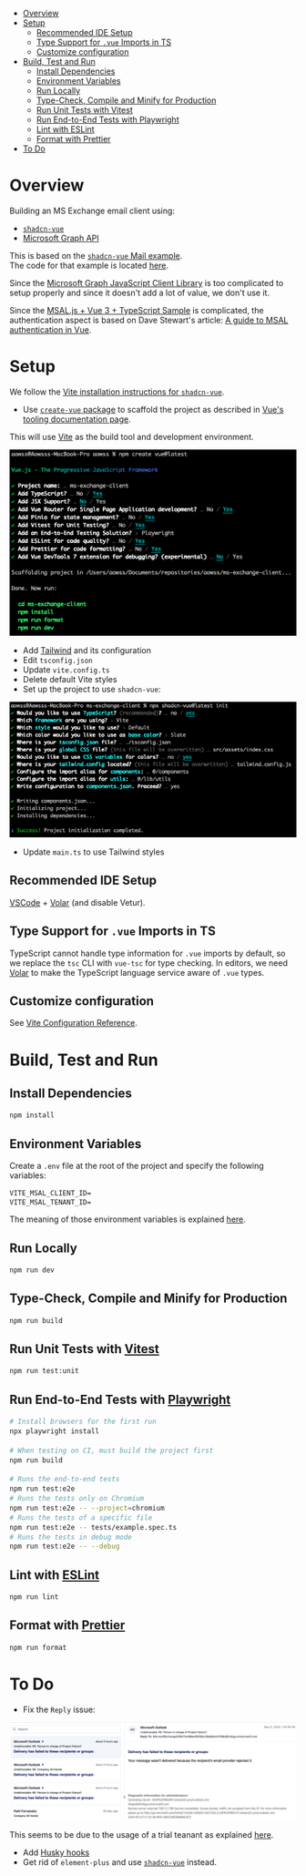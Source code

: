 <!-- TOC -->
* [Overview](#overview)
* [Setup](#setup)
  * [Recommended IDE Setup](#recommended-ide-setup)
  * [Type Support for `.vue` Imports in TS](#type-support-for-vue-imports-in-ts)
  * [Customize configuration](#customize-configuration)
* [Build, Test and Run](#build-test-and-run)
  * [Install Dependencies](#install-dependencies)
  * [Environment Variables](#environment-variables)
  * [Run Locally](#run-locally)
  * [Type-Check, Compile and Minify for Production](#type-check-compile-and-minify-for-production)
  * [Run Unit Tests with Vitest](#run-unit-tests-with-vitest)
  * [Run End-to-End Tests with Playwright](#run-end-to-end-tests-with-playwright)
  * [Lint with ESLint](#lint-with-eslint)
  * [Format with Prettier](#format-with-prettier)
* [To Do](#to-do)
<!-- TOC -->

# Overview

Building an MS Exchange email client using:
* [`shadcn-vue`](https://www.shadcn-vue.com/)
* [Microsoft Graph API](https://developer.microsoft.com/en-us/graph)

This is based on the [`shadcn-vue` Mail example](https://www.shadcn-vue.com/examples/mail.html).  
The code for that example is located [here](https://github.com/radix-vue/shadcn-vue/tree/dev/apps/www/src/examples/mail).

Since the [Microsoft Graph JavaScript Client Library](https://github.com/microsoftgraph/msgraph-sdk-javascript) is too complicated to setup properly and since it doesn't add a lot of value, we don't use it.

Since the [MSAL.js + Vue 3 + TypeScript Sample](https://github.com/AzureAD/microsoft-authentication-library-for-js/tree/dev/samples/msal-browser-samples/vue3-sample-app) is complicated, the authentication aspect is based on Dave Stewart's article: [A guide to MSAL authentication in Vue](https://davestewart.co.uk/blog/msal-vue/).

# Setup

We follow the [Vite installation instructions for `shadcn-vue`](https://www.shadcn-vue.com/docs/installation/vite.html).

* Use [`create-vue` package](https://github.com/vuejs/create-vue) to scaffold the project as described in [Vue's tooling documentation page](https://vuejs.org/guide/scaling-up/tooling.html#vite).

This will use [Vite](https://vitejs.dev/) as the build tool and development environment.

![](docs/Scaffolding.png)

* Add [Tailwind](https://tailwindcss.com/) and its configuration
* Edit `tsconfig.json`
* Update `vite.config.ts`
* Delete default Vite styles
* Set up the project to use `shadcn-vue`:

![](docs/Setup.png)

* Update `main.ts` to use Tailwind styles

## Recommended IDE Setup

[VSCode](https://code.visualstudio.com/) + [Volar](https://marketplace.visualstudio.com/items?itemName=Vue.volar) (and disable Vetur).

## Type Support for `.vue` Imports in TS

TypeScript cannot handle type information for `.vue` imports by default, so we replace the `tsc` CLI with `vue-tsc` for type checking. In editors, we need [Volar](https://marketplace.visualstudio.com/items?itemName=Vue.volar) to make the TypeScript language service aware of `.vue` types.

## Customize configuration

See [Vite Configuration Reference](https://vitejs.dev/config/).

# Build, Test and Run

## Install Dependencies

```sh
npm install
```

## Environment Variables

Create a `.env` file at the root of the project and specify the following variables:

```dotenv
VITE_MSAL_CLIENT_ID=
VITE_MSAL_TENANT_ID=
```

The meaning of those environment variables is explained [here](https://github.com/AzureAD/microsoft-authentication-library-for-js/tree/dev/samples/msal-browser-samples/vue3-sample-app#configuration).

## Run Locally

```sh
npm run dev
```

## Type-Check, Compile and Minify for Production

```sh
npm run build
```

## Run Unit Tests with [Vitest](https://vitest.dev/)

```sh
npm run test:unit
```

## Run End-to-End Tests with [Playwright](https://playwright.dev)

```sh
# Install browsers for the first run
npx playwright install

# When testing on CI, must build the project first
npm run build

# Runs the end-to-end tests
npm run test:e2e
# Runs the tests only on Chromium
npm run test:e2e -- --project=chromium
# Runs the tests of a specific file
npm run test:e2e -- tests/example.spec.ts
# Runs the tests in debug mode
npm run test:e2e -- --debug
```

## Lint with [ESLint](https://eslint.org/)

```sh
npm run lint
```

## Format with [Prettier](https://prettier.io/)

```sh
npm run format
```

# To Do

* Fix the `Reply` issue:

![](docs/Delivery-Failure.png)

This seems to be due to the usage of a trial teanant as explained [here](https://answers.microsoft.com/en-us/outlook_com/forum/all/unable-to-send-email-access-denied-traffic-not/42df27fb-f2fe-447a-9c2a-ebe897c0fe17).

* Add [Husky hooks](https://typicode.github.io/husky/)
* Get rid of `element-plus` and use [`shadcn-vue`](https://www.shadcn-vue.com/) instead.
